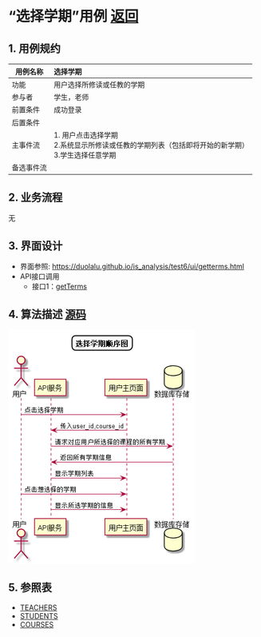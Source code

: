 # “选择学期”用例 [返回](../README.md)

## 1. 用例规约

|用例名称|选择学期|
|-------|:-------------|
|功能|用户选择所修读或任教的学期|
|参与者|学生，老师|
|前置条件| 成功登录|
|后置条件||
|主事件流| 1. 用户点击选择学期<br/>2.系统显示所修读或任教的学期列表（包括即将开始的新学期）<br/>3.学生选择任意学期|
|备选事件流||

## 2. 业务流程
无

## 3. 界面设计
- 界面参照: https://duolalu.github.io/is_analysis/test6/ui/getterms.html
- API接口调用
    - 接口1：[getTerms](../接口/getTerms.md)

## 4. 算法描述 [源码](../顺序图/选择学期.puml)
![选择学期](../images/顺序图/选择学期.png)
    
## 5. 参照表
- [TEACHERS](../数据库设计.md/#TEACHERS)
- [STUDENTS](../数据库设计.md/#STUDENTS)
- [COURSES](../数据库设计.md/#COURSES)
